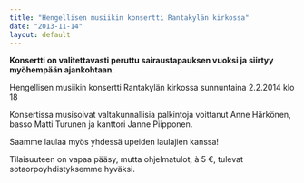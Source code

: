 ```yaml
---
title: "Hengellisen musiikin konsertti Rantakylän kirkossa"
date: "2013-11-14"
layout: default
---
```


**Konsertti on valitettavasti peruttu sairaustapauksen vuoksi ja siirtyy myöhempään ajankohtaan**.

Hengellisen musiikin konsertti Rantakylän kirkossa sunnuntaina 2.2.2014 klo 18

Konsertissa musisoivat valtakunnallisia palkintoja voittanut Anne Härkönen, basso Matti Turunen ja kanttori Janne Piipponen.

Saamme laulaa myös yhdessä upeiden laulajien kanssa!

Tilaisuuteen on vapaa pääsy, mutta ohjelmatulot, à 5 €, tulevat sotaorpoyhdistyksemme hyväksi.
